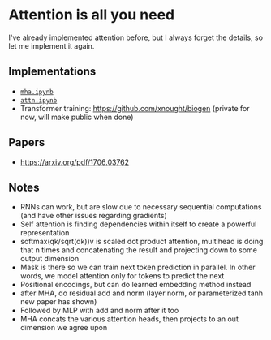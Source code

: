 # Attention is all you need

I've already implemented attention before, but I always forget the details, so let me implement it again.

## Implementations

- <a target="_blank" href="https://github.com/xnought/paper-implement/blob/main/attention/mha.ipynb"><code>mha.ipynb</code></a>
- <a target="_blank" href="https://github.com/xnought/paper-implement/blob/main/attention/attn.ipynb"><code>attn.ipynb</code></a>
- Transformer training: https://github.com/xnought/biogen (private for now, will make public when done)

## Papers

- https://arxiv.org/pdf/1706.03762 

## Notes

- RNNs can work, but are slow due to necessary sequential computations (and have other issues regarding gradients)
- Self attention is finding dependencies within itself to create a powerful representation
- softmax(qk/sqrt(dk))v is scaled dot product attention, multihead is doing that n times and concatenating the result and projecting down to some output dimension
- Mask is there so we can train next token prediction in parallel. In other words, we model attention only for tokens to predict the next
- Positional encodings, but can do learned embedding method instead
- after MHA, do residual add and norm (layer norm, or parameterized tanh new paper has shown)
- Followed by MLP with add and norm after it too
- MHA concats the various attention heads, then projects to an out dimension we agree upon
